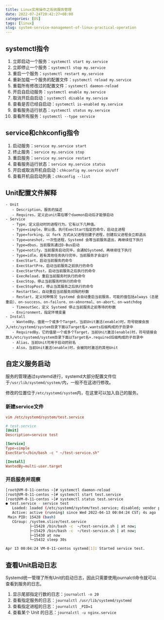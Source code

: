 ```yaml
---
title: Linux实用操作之系统服务管理
date: 2022-07-24T20:42:27+08:00
categories: [OS]
tags: [linux]
slug: system-service-management-of-linux-practical-operation
---
```


## systemctl指令

1. 立即启动一个服务：`systemctl start my.service`
2. 立即停止一个服务：`systemctl stop my.service`
3. 重启一个服务：`systemctl restart my.service`
4. 重新加载一个服务的配置文件：`systemctl reload my.service`
5. 重载所有修改过的配置文件：`systemctl daemon-reload`
6. 开启自启动服务：`systemctl enable my.service`
7. 取消开启自启动：`systemctl disable my.service`
8. 查看是否已经自启动：`systemctl is-enabled my.service`
9. 查看服务运行状态：`systemctl status my.service`
10. 查看所有服务：`systemctl --type service`

## service和chkconfig指令

1. 启动服务：`service my.service start`
2. 终止服务：`service my.service stop`
3. 重启服务：`service my.service restart`
4. 查看服务运行状态：`service my.service status`
5. 开启或取消开机自启动：`chkconfig my.service on/off`
6. 查看开机自启动列表：`chkconfig --list`

## Unit配置文件解释

```
- Unit
   - Description，服务的描述
   - Requires，定义此unit需在哪个daemon启动后才能够启动
- Service
   - Type，定义启动时的进程行为。它有以下几种值。
   - Type=simple，默认值，执行ExecStart指定的命令，启动主进程
   - Type=forking，以 fork 方式从父进程创建子进程，创建后父进程会立即退出
   - Type=oneshot，一次性进程，Systemd 会等当前服务退出，再继续往下执行
   - Type=dbus，当前服务通过D-Bus启动
   - Type=notify，当前服务启动完毕，会通知Systemd，再继续往下执行
   - Type=idle，若有其他任务执行完毕，当前服务才会运行
   - ExecStart，启动当前服务的命令
   - ExecStartPre，启动当前服务之前执行的命令
   - ExecStartPost，启动当前服务之后执行的命令
   - ExecReload，重启当前服务时执行的命令
   - ExecStop，停止当前服务时执行的命令
   - ExecStopPost，停止当其服务之后执行的命令
   - RestartSec，自动重启当前服务间隔的秒数
   - Restart，定义何种情况 Systemd 会自动重启当前服务，可能的值包括always（总是重启）、on-success、on-failure、on-abnormal、on-abort、on-watchdog
   - TimeoutSec，定义 Systemd 停止当前服务之前等待的秒数
   - Environment，指定环境变量
- Install
   - WantedBy，值是一个或多个Target，当前Unit激活(enable)时，符号链接会放入/etc/systemd/system目录下面以Target名+.wants后缀构成的子目录中
   - RequiredBy，它的值是一个或多个Target，当前Unit激活(enable)时，符号链接会放入/etc/systemd/system目录下面以Target名+.required后缀构成的子目录中
   - Alias，当前Unit可用于启动的别名
   - Also，当前Unit激活(enable)时，会被同时激活的其他Unit
```

## 自定义服务启动

服务的管理通过systemd进行，systemd大部分配置文件位于`/usr/lib/systemd/system/`内，一般不在这进行修改。

修改的位置位于`/etc/systemd/system`内，在这里可以加入自己的服务。

### 新建service文件

```conf
vim /etc/systemd/system/test.service

# test.service
[Unit]
Description=service test

[Service]
Type=simple
ExecStart=/bin/bash -c " ~/test-service.sh"

[Install]
WantedBy=multi-user.target
```

### 开启服务并观察

```bash
[root@VM-0-11-centos ~]# systemctl daemon-reload
[root@VM-0-11-centos ~]# systemctl start test.service
[root@VM-0-11-centos ~]# systemctl status test.service
● test.service - service test
   Loaded: loaded (/etc/systemd/system/test.service; disabled; vendor preset: disabled)
   Active: active (running) since Wed 2022-04-13 00:04:24 CST; 4s ago
 Main PID: 15428 (bash)
   CGroup: /system.slice/test.service
           ├─15428 /bin/bash -c  ~/test-service.sh | at now;
           ├─15429 /bin/bash -c  ~/test-service.sh | at now;
           ├─15430 at now
           └─15432 sleep 30s

Apr 13 00:04:24 VM-0-11-centos systemd[1]: Started service test.
```

## 查看Unit启动日志

Systemd统一管理了所有Unit的启动日志，因此只需要使用journalctl命令就可以查看到服务的日志。

1. 显示尾部指定行数的日志：`journalctl -n 20`
2. 查看指定服务的日志：`journalctl /usr/lib/systemd/systemd`
3. 查看指定进程的日志：`journalctl _PID=1`
4. 查看某个 Unit 的日志：`journalctl -u nginx.service`